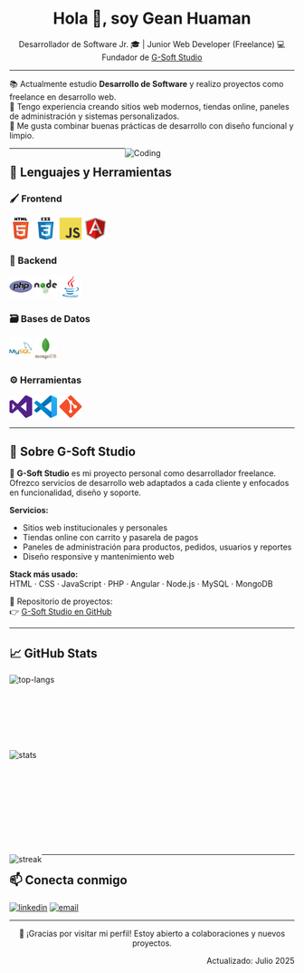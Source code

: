 <h1 align="center">Hola 👋, soy Gean Huaman</h1>

<p align="center">
  Desarrollador de Software Jr. 🎓 | Junior Web Developer (Freelance) 💻<br>
  Fundador de <a href="https://github.com/gsoftdev95">G-Soft Studio</a>
</p>

---

📚 Actualmente estudio **Desarrollo de Software** y realizo proyectos como freelance en desarrollo web.  
💼 Tengo experiencia creando sitios web modernos, tiendas online, paneles de administración y sistemas personalizados.  
🔧 Me gusta combinar buenas prácticas de desarrollo con diseño funcional y limpio.

<img align="right" alt="Coding" width="300" src="https://i.pinimg.com/originals/81/17/8b/81178b47a8598f0c81c4799f2cdd4057.gif">

---

## 🧠 Lenguajes y Herramientas

### 🖌️ Frontend
<p align="left">
  <a href="#"><img src="https://raw.githubusercontent.com/devicons/devicon/master/icons/html5/html5-original-wordmark.svg" alt="HTML" width="40" height="40"/></a>
  <a href="#"><img src="https://raw.githubusercontent.com/devicons/devicon/master/icons/css3/css3-original-wordmark.svg" alt="CSS" width="40" height="40"/></a>
  <a href="#"><img src="https://raw.githubusercontent.com/devicons/devicon/master/icons/javascript/javascript-original.svg" alt="JavaScript" width="40" height="40"/></a>
  <a href="#"><img src="https://raw.githubusercontent.com/devicons/devicon/master/icons/angularjs/angularjs-original.svg" alt="Angular" width="40" height="40"/></a>
</p>

### 🧩 Backend
<p align="left">
  <a href="#"><img src="https://raw.githubusercontent.com/devicons/devicon/master/icons/php/php-original.svg" alt="PHP" width="40" height="40"/></a>
  <a href="#"><img src="https://raw.githubusercontent.com/devicons/devicon/master/icons/nodejs/nodejs-original-wordmark.svg" alt="Node.js" width="40" height="40"/></a>
  <a href="#"><img src="https://raw.githubusercontent.com/devicons/devicon/master/icons/java/java-original.svg" alt="Java" width="40" height="40"/></a>
</p>

### 🗃️ Bases de Datos
<p align="left">
  <a href="#"><img src="https://raw.githubusercontent.com/devicons/devicon/master/icons/mysql/mysql-original-wordmark.svg" alt="MySQL" width="40" height="40"/></a>
  <a href="#"><img src="https://raw.githubusercontent.com/devicons/devicon/master/icons/mongodb/mongodb-original-wordmark.svg" alt="MongoDB" width="40" height="40"/></a>
</p>

### ⚙️ Herramientas
<p align="left">
  <a href="#"><img src="https://raw.githubusercontent.com/devicons/devicon/master/icons/visualstudio/visualstudio-plain.svg" alt="Visual Studio" width="40" height="40"/></a>
  <a href="#"><img src="https://raw.githubusercontent.com/devicons/devicon/master/icons/vscode/vscode-original.svg" alt="VS Code" width="40" height="40"/></a>
  <a href="#"><img src="https://raw.githubusercontent.com/devicons/devicon/master/icons/git/git-original.svg" alt="Git" width="40" height="40"/></a>
</p>


---

## 💼 Sobre G-Soft Studio

🚀 **G-Soft Studio** es mi proyecto personal como desarrollador freelance. Ofrezco servicios de desarrollo web adaptados a cada cliente y enfocados en funcionalidad, diseño y soporte.

**Servicios:**
- Sitios web institucionales y personales
- Tiendas online con carrito y pasarela de pagos
- Paneles de administración para productos, pedidos, usuarios y reportes
- Diseño responsive y mantenimiento web

**Stack más usado:**  
HTML · CSS · JavaScript · PHP · Angular · Node.js · MySQL · MongoDB

🔗 Repositorio de proyectos:  
👉 [G-Soft Studio en GitHub](https://github.com/gsoftdev95)

---

## 📈 GitHub Stats

<p>
  <img align="left" src="https://github-readme-stats.vercel.app/api/top-langs?username=GeanHuamanSolis&show_icons=true&theme=dark&locale=es&layout=compact" alt="top-langs" />
</p>

<br><br><br><br><br><br><br>

<p>
  <img align="left" src="https://github-readme-stats.vercel.app/api?username=GeanHuamanSolis&show_icons=true&theme=dark&locale=es" alt="stats" />
</p>

<br><br><br><br><br><br><br><br><br><br>

<p>
  <img align="left" src="https://github-readme-streak-stats.herokuapp.com/?user=GeanHuamanSolis&theme=dark" alt="streak" />
</p>

---

## 📫 Conecta conmigo

<p align="left">
  <a href="www.linkedin.com/in/gean-huaman-solis-879688279" target="blank"><img align="center" src="https://raw.githubusercontent.com/rahuldkjain/github-profile-readme-generator/master/src/images/icons/Social/linked-in-alt.svg" alt="linkedin" height="30" width="40" /></a>
  <a href="mailto:gehuso3.0v@gmail.com" target="blank"><img align="center" src="https://img.icons8.com/ios-glyphs/30/ffffff/email.png" alt="email" height="30" width="40"/></a>
</p>

---

<p align="center">👀 ¡Gracias por visitar mi perfil! Estoy abierto a colaboraciones y nuevos proyectos.</p>

<p align="right">Actualizado: Julio 2025</p>
